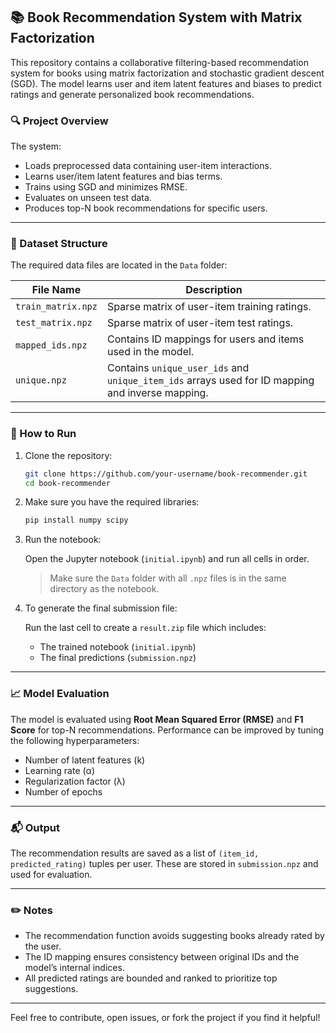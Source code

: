 ## 📚 Book Recommendation System with Matrix Factorization

This repository contains a collaborative filtering-based recommendation system for books using matrix factorization and stochastic gradient descent (SGD). The model learns user and item latent features and biases to predict ratings and generate personalized book recommendations.

### 🔍 Project Overview

The system:

- Loads preprocessed data containing user-item interactions.
- Learns user/item latent features and bias terms.
- Trains using SGD and minimizes RMSE.
- Evaluates on unseen test data.
- Produces top-N book recommendations for specific users.

---

### 📁 Dataset Structure

The required data files are located in the `Data` folder:

| File Name          | Description                                                                                      |
| ------------------ | ------------------------------------------------------------------------------------------------ |
| `train_matrix.npz` | Sparse matrix of user-item training ratings.                                                     |
| `test_matrix.npz`  | Sparse matrix of user-item test ratings.                                                         |
| `mapped_ids.npz`   | Contains ID mappings for users and items used in the model.                                      |
| `unique.npz`       | Contains `unique_user_ids` and `unique_item_ids` arrays used for ID mapping and inverse mapping. |

---

### 🚀 How to Run

1. Clone the repository:

   ```bash
   git clone https://github.com/your-username/book-recommender.git
   cd book-recommender
   ```

2. Make sure you have the required libraries:

   ```bash
   pip install numpy scipy
   ```

3. Run the notebook:

   Open the Jupyter notebook (`initial.ipynb`) and run all cells in order.

   > Make sure the `Data` folder with all `.npz` files is in the same directory as the notebook.

4. To generate the final submission file:

   Run the last cell to create a `result.zip` file which includes:

   - The trained notebook (`initial.ipynb`)
   - The final predictions (`submission.npz`)

---

### 📈 Model Evaluation

The model is evaluated using **Root Mean Squared Error (RMSE)** and **F1 Score** for top-N recommendations. Performance can be improved by tuning the following hyperparameters:

- Number of latent features (k)
- Learning rate (α)
- Regularization factor (λ)
- Number of epochs

---

### 📬 Output

The recommendation results are saved as a list of `(item_id, predicted_rating)` tuples per user. These are stored in `submission.npz` and used for evaluation.

---

### ✏️ Notes

- The recommendation function avoids suggesting books already rated by the user.
- The ID mapping ensures consistency between original IDs and the model’s internal indices.
- All predicted ratings are bounded and ranked to prioritize top suggestions.

---

Feel free to contribute, open issues, or fork the project if you find it helpful!

